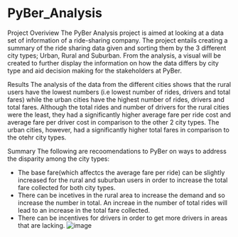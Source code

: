 # PyBer_Analysis

Project Overiview 
The PyBer Analysis project is aimed at looking at a data set of information of a ride-sharing company. The project entails creating a summary of the ride sharing data given and sorting them by the 3 different city types; Urban, Rural and Suburban. From the analysis, a visual will be created to further display the information on how the data differs by city type and aid decision making for the stakeholders at PyBer.

Results 
The analysis of the data from the different cities shows that the rural users have the lowest numbers (i.e lowest number of rides, drivers and total fares) while the urban cities have the highest number of rides, drivers and total fares. Although the total rides and number of drivers for the rural cities were the least, they had a significantly higher average fare per ride cost and average fare per driver cost in comparison to the other 2 city types. 
The urban cities, however, had a significantly higher total fares in comparison to the otehr city types. 


Summary 
The following are recoomendations to PyBer on ways to address the disparity among the city types:
- The base fare(which affectcs the average fare per ride) can be slightly increased for the rural and suburban users in order to increase the total fare collected for both city types. 
- There can be incetives in the rural area to increase the demand and so increase the number in total. An increae in the number of total rides will lead to an increase in the total fare collected.
- There can be incentives for drivers in order to get more drivers in areas that are lacking. 
![image](https://user-images.githubusercontent.com/85662949/126929518-2dbde8b2-e285-4f72-ab81-bbfcc0206baf.png)
